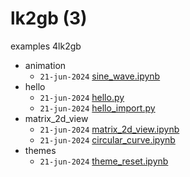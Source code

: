 # lk2gb (3)
examples 4lk2gb

+ animation
  - `21-jun-2024` [sine_wave.ipynb](sine_wave.ipynb)
+ hello
  - `21-jun-2024` [hello.py](hello.py)
  - `21-jun-2024` [hello_import.py](hello_import.py)
+ matrix_2d_view
  - `21-jun-2024` [matrix_2d_view.ipynb](matrix_2d_view.ipynb)
  - `21-jun-2024` [circular_curve.ipynb](circular_curve.ipynb)
+ themes
  - `21-jun-2024` [theme_reset.ipynb](theme_reset.ipynb)